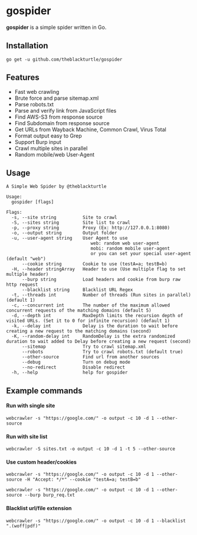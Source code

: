 # gospider
**gospider** is a simple spider written in Go.
 
## Installation
```
go get -u github.com/theblackturtle/gospider
```

## Features
* Fast web crawling
* Brute force and parse sitemap.xml
* Parse robots.txt
* Parse and verify link from JavaScript files
* Find AWS-S3 from response source
* Find Subdomain from response source
* Get URLs from Wayback Machine, Common Crawl, Virus Total
* Format output easy to Grep
* Support Burp input
* Crawl multiple sites in parallel
* Random mobile/web User-Agent

## Usage
```
A Simple Web Spider by @theblackturtle

Usage:
  gospider [flags]

Flags:
  -s, --site string          Site to crawl
  -S, --sites string         Site list to crawl
  -p, --proxy string         Proxy (Ex: http://127.0.0.1:8080)
  -o, --output string        Output folder
  -u, --user-agent string    User Agent to use
                                web: random web user-agent
                                mobi: random mobile user-agent
                                or you can set your special user-agent (default "web")
      --cookie string        Cookie to use (testA=a; testB=b)
  -H, --header stringArray   Header to use (Use multiple flag to set multiple header)
      --burp string          Load headers and cookie from burp raw http request
      --blacklist string     Blacklist URL Regex
  -t, --threads int          Number of threads (Run sites in parallel) (default 1)
  -c, --concurrent int       The number of the maximum allowed concurrent requests of the matching domains (default 5)
  -d, --depth int            MaxDepth limits the recursion depth of visited URLs. (Set it to 0 for infinite recursion) (default 1)
  -k, --delay int            Delay is the duration to wait before creating a new request to the matching domains (second)
  -K, --random-delay int     RandomDelay is the extra randomized duration to wait added to Delay before creating a new request (second)
      --sitemap              Try to crawl sitemap.xml
      --robots               Try to crawl robots.txt (default true)
      --other-source         Find url from another sources
      --debug                Turn on debug mode
      --no-redirect          Disable redirect
  -h, --help                 help for gospider
```

## Example commands
#### Run with single site
```
webcrawler -s "https://google.com/" -o output -c 10 -d 1 --other-source
```

#### Run with site list
```
webcrawler -S sites.txt -o output -c 10 -d 1 -t 5 --other-source
```

#### Use custom header/cookies
```
webcrawler -s "https://google.com/" -o output -c 10 -d 1 --other-source -H "Accept: */*" --cookie "testA=a; testB=b"

webcrawler -s "https://google.com/" -o output -c 10 -d 1 --other-source --burp burp_req.txt
```

#### Blacklist url/file extension
```
webcrawler -s "https://google.com/" -o output -c 10 -d 1 --blacklist ".(woff|pdf)"
   ```
